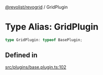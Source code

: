[@revolist/revogrid](README.md) / GridPlugin

# Type Alias: GridPlugin

```ts
type GridPlugin: typeof BasePlugin;
```

## Defined in

[src/plugins/base.plugin.ts:102](https://github.com/revolist/revogrid/blob/6916c62aedeba77f36804fdc386f78e588e18412/src/plugins/base.plugin.ts#L102)
